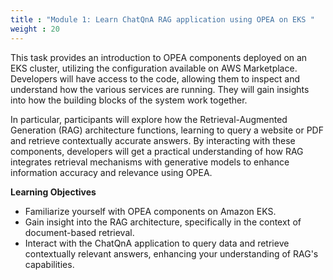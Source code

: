 ```yaml
---
title : "Module 1: Learn ChatQnA RAG application using OPEA on EKS "
weight : 20
---
```


This task provides an introduction to OPEA components deployed on an EKS cluster, utilizing the configuration available on AWS Marketplace. Developers will have access to the code, allowing them to inspect and understand how the various services are running. They will gain insights into how the building blocks of the system work together. 

In particular, participants will explore how the Retrieval-Augmented Generation (RAG) architecture functions, learning to query a website or PDF and retrieve contextually accurate answers. By interacting with these components, developers will get a practical understanding of how RAG integrates retrieval mechanisms with generative models to enhance information accuracy and relevance using OPEA.

**Learning Objectives**

* Familiarize yourself with OPEA components on Amazon EKS.
* Gain insight into the RAG architecture, specifically in the context of document-based retrieval.
* Interact with the ChatQnA application to query data and retrieve contextually relevant answers, enhancing your understanding of RAG's capabilities.


